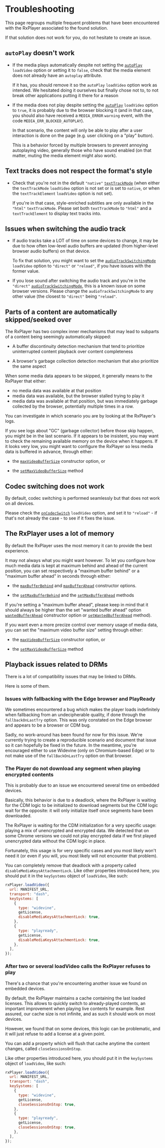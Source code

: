 # Troubleshooting

This page regroups multiple frequent problems that have been encountered with the RxPlayer
associated to the found solution.

If that solution does not work for you, do not hesitate to create an issue.

## `autoPlay` doesn't work

- If the media plays automatically despite not setting the
  [`autoPlay`](../api/Loading_a_Content.md#autoplay) `loadVideo` option or setting it to
  `false`, check that the media element does not already have an `autoplay` attribute.

  If it has, you should remove it so the `autoPlay` `loadVideo` option work as intended.
  We hesitated doing it ourselves but finally chose not to, to not break other
  applications putting it there for a reason

- If the media does not play despite setting the
  [`autoPlay`](../api/Loading_a_Content.md#autoplay) `loadVideo` option to `true`, it is
  probably due to the browser blocking it (and in that case, you should also have received
  a `MEDIA_ERROR` `warning` event, with the code `MEDIA_ERR_BLOCKED_AUTOPLAY`).

  In that scenario, the content will only be able to play after a user interaction is done
  on the page (e.g. user clicking on a "play" button).

  This is a behavior forced by multiple browsers to prevent annoying autoplaying video,
  generally those who have sound enabled (on that matter, muting the media element might
  also work).

## Text tracks does not respect the format's style

- Check that you're not in the default `"native"`
  [`textTrackMode`](../api/Loading_a_Content.md#texttrackmode) (when either the
  `textTrackMode` `loadVideo` option is not set or is set to `native`, or when the
  `textTrackElement` `loadVideo` option is not set).

  If you're in that case, style-enriched subtitles are only available in the `"html"`
  `textTrackMode`. Please set both `textTrackMode` to `"html"` and a `textTrackElement` to
  display text tracks into.

## Issues when switching the audio track

- If audio tracks take a LOT of time on some devices to change, it may be due to how often
  low-level audio buffers are updated (from higher-level browser audio buffers) on that
  device.

  To fix that solution, you might want to set the
  [`audioTrackSwitchingMode`](../api/Loading_a_Content.md#audiotrackswitchingmode)
  `loadVideo` option to `"direct"` or `"reload"`, if you have issues with the former
  value.

- If you lose sound after switching the audio track and you're in the `"direct"`
  [`audioTrackSwitchingMode`](../api/Loading_a_Content.md#audiotrackswitchingmode), this
  is a known issue on some browser versions. Please change the `audioTrackSwitchingMode`
  to any other value (the closest to `"direct"` being `"reload"`.

## Parts of a content are automatically skipped/seeked over

The RxPlayer has two complex inner mechanisms that may lead to subparts of a content being
seemingly automatically skipped:

- A buffer discontinuity detection mechanism that tend to prioritize uninterrupted content
  playback over content completeness

- A browser's garbage collection detection mechanism that also prioritize the same aspect

When some media data appears to be skipped, it generally means to the RxPlayer that
either:

- no media data was available at that position
- media data was available, but the browser stalled trying to play it
- media data was available at that position, but was immediately garbage collected by the
  browser, potentially multiple times in a row.

You can investigate in which scenario you are by looking at the RxPlayer's logs.

If you see logs about "GC" (garbage collector) before those skip happen, you might be in
the last scenario. If it appears to be insistent, you may want to check the remaining
available memory on the device when it happens. If it looks very low, you might want to
configure the RxPlayer so less media data is buffered in advance, through either:

- the [`maxVideoBufferSize`](../api/Creating_a_Player.md#maxvideobuffersize) constructor
  option, or

- the [`setMaxVideoBufferSize`](../api/Buffer_Control/setMaxVideoBufferSize.md) method

## Codec switching does not work

By default, codec switching is performed seamlessly but that does not work on all devices.

Please check the [`onCodecSwitch`](../api/Loading_a_Content.md#oncodecswitch) `loadVideo`
option, and set it to `"reload"` - if that's not already the case - to see if it fixes the
issue.

## The RxPlayer uses a lot of memory

By default the RxPlayer uses the most memory it can to provide the best experience.

It may not always what you might want however. To let you configure how much media data is
kept at maximum behind and ahead of the current position, you can set respectively a
"maximum buffer behind" or a "maximum buffer ahead" in seconds through either:

- the [`maxBufferBehind`](../api/Creating_a_Player.md#maxbufferbehind) and
  [`maxBufferAhead`](../api/Creating_a_Player.md#maxbufferahead) constructor options.

- the [`setMaxBufferBehind`](../api/Buffer_Control/setMaxBufferBehind.md) and the
  [`setMaxBufferAhead`](../api/Buffer_Control/setMaxBufferAhead.md) methods

If you're setting a "maximum buffer ahead", please keep in mind that it should always be
higher than the set "wanted buffer ahead" option
[`wantedBufferAhead`](../api/Creating_a_Player.md#wantedbufferahead) constructor option or
[`setWantedBufferAhead`](../api/Buffer_Control/setWantedBufferAhead.md) method).

If you want even a more precize control over memory usage of media data, you can set the
"maximum video buffer size" setting through either:

- the [`maxVideoBufferSize`](../api/Creating_a_Player.md#maxvideobuffersize) constructor
  option, or

- the [`setMaxVideoBufferSize`](../api/Buffer_Control/setMaxVideoBufferSize.md) method

## Playback issues related to DRMs

There is a lot of compatibility issues that may be linked to DRMs.

Here is some of them.

### Issues with fallbacking with the Edge browser and PlayReady

We sometimes encountered a bug which makes the player loads indefinitely when fallbacking
from an undecipherable quality, if done through the `fallbackOnLastTry` option. This was
only constated on the Edge browser and appears to be a browser or CDM bug.

Sadly, no work-around has been found for now for this issue. We're currently trying to
create a reproducible scenario and document that issue so it can hopefully be fixed in the
future. In the meantime, you're encouraged either to use Widevine (only on Chromium-based
Edge) or to not make use of the `fallBackOnLastTry` option on that browser.

### The Player do not download any segment when playing encrypted contents

This is probably due to an issue we encountered several time on embedded devices.

Basically, this behavior is due to a deadlock, where the RxPlayer is waiting for the CDM
logic to be initialized to download segments but the CDM logic wait for the opposite: it
will only initialize itself once segments have been downloaded.

The RxPlayer is waiting for the CDM initialization for a very specific usage: playing a
mix of unencrypted and encrypted data. We detected that on some Chrome versions we could
not play encrypted data if we first played unencrypted data without the CDM logic in
place.

Fortunately, this usage is for very specific cases and you most likely won't need it (or
even if you will, you most likely will not encounter that problem).

You can completely remove that deadlock with a property called
`disableMediaKeysAttachmentLock`. Like other properties introduced here, you should put it
in the `keySystems` object of `loadVideo`, like such:

```js
rxPlayer.loadVideo({
  url: MANIFEST_URL,
  transport: "dash",
  keySystems: [
    {
      type: "widevine",
      getLicense,
      disableMediaKeysAttachmentLock: true,
    },
    {
      type: "playready",
      getLicense,
      disableMediaKeysAttachmentLock: true,
    },
  ],
});
```

### After two or several loadVideo calls the RxPlayer refuses to play

There's a chance that you're encountering another issue we found on embedded devices.

By default, the RxPlayer maintains a cache containing the last loaded licenses. This
allows to quickly switch to already-played contents, an important improvement when playing
live contents for example. Rest assured, our cache size is not infinite, and as such it
should work on most devices.

However, we found that on some devices, this logic can be problematic, and it will just
refuse to add a license at a given point.

You can add a property which will flush that cache anytime the content changes, called
`closeSessionsOnStop`.

Like other properties introduced here, you should put it in the `keySystems` object of
`loadVideo`, like such:

```js
rxPlayer.loadVideo({
  url: MANIFEST_URL,
  transport: "dash",
  keySystems: [
    {
      type: "widevine",
      getLicense,
      closeSessionsOnStop: true,
    },
    {
      type: "playready",
      getLicense,
      closeSessionsOnStop: true,
    },
  ],
});
```
